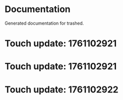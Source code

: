 # Documentation

Generated documentation for trashed.

# Touch update: 1761102921

# Touch update: 1761102921

# Touch update: 1761102922
